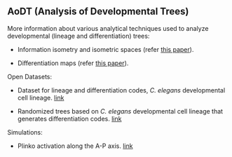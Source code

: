 ## AoDT (Analysis of Developmental Trees)  

More information about various analytical techniques used to analyze developmental (lineage and differentiation) trees:

* Information isometry and isometric spaces (refer [this paper](https://www.biorxiv.org/content/10.1101/062539v2)).  

* Differentiation maps (refer [this paper](https://www.biorxiv.org/content/early/2018/03/14/282004)).  

Open Datasets:

* Dataset for lineage and differentiation codes, _C. elegans_ developmental cell lineage.   [link](https://github.com/devoworm/AoDT/blob/master/lineage-and-differentiation-codes.csv)

* Randomized trees based on _C. elegans_ developmental cell lineage that generates differentiation codes.   [link](https://github.com/devoworm/AoDT/blob/master/randomized-trees-by-diff-code.csv)

Simulations:

* Plinko activation along the A-P axis.   [link](https://github.com/devoworm/Triangular-State-Machines-TSM/tree/master/A-P%20segmentation%20Plinko%20tree)
